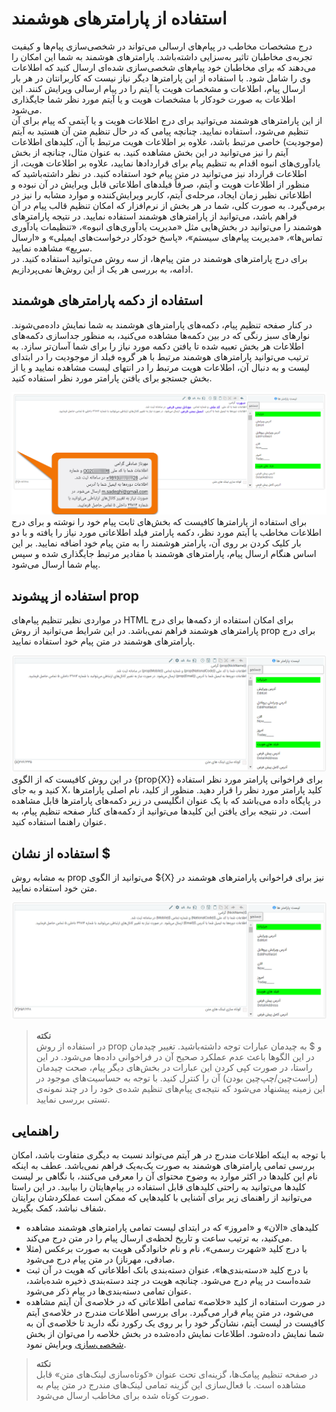 # استفاده از پارامترهای هوشمند

درج مشخصات مخاطب در پیام‌های ارسالی می‌تواند در شخصی‌سازی پیام‌ها و کیفیت تجربه‌ی مخاطبان تاثیر به‌سزایی داشته‌باشد. پارامترهای هوشمند به شما این امکان را می‌دهند که برای مخاطبان خود پیام‌های شخصی‌سازی‌ شده‌ای ارسال کنید که اطلاعات وی را شامل شود. با استفاده از این پارامترها دیگر نیاز نیست که کاربرانتان در هر بار ارسال پیام، اطلاعات و مشخصات هویت یا آیتم را در پیام ارسالی ویرایش کنند. این اطلاعات به صورت خودکار با مشخصات هویت و یا آیتم مورد نظر شما جایگذاری می‌شود.<br>
از این پارامترهای هوشمند می‌توانید برای درج اطلاعات هویت و یا آیتمی که پیام برای آن تنظیم می‌شود،‌ استفاده نمایید. چنانچه پیامی که در حال تنظیم متن آن هستید به آیتم (موجودیت) خاصی مرتبط باشد، علاوه بر اطلاعات هویت مرتبط با آن، کلیدهای اطلاعات آیتم را نیز می‌توانید در این بخش مشاهده کنید. به عنوان مثال، چنانچه از بخش یادآوری‌های انبوه اقدام به تنظیم پیام برای قراردادها نمایید، علاوه بر اطلاعات هویت، از اطلاعات قرارداد نیز می‌توانید در متن پیام خود استفاده کنید. در نظر داشته‌باشید که منظور از اطلاعات هویت و آیتم، صرفاً فیلدهای اطلاعاتی قابل ویرایش در آن نبوده و اطلاعاتی نظیر زمان ایجاد، مرحله‌ی آیتم، کاربر ویرایش‌کننده و موارد مشابه را نیز در برمی‌گیرد. به صورت کلی، شما در هر بخش از نرم‌افزار که امکان تنظیم قالب پیام در آن فراهم باشد، می‌توانید از پارامترهای هوشمند استفاده نمایید. در نتیجه پارامترهای هوشمند را می‌توانید در بخش‌هایی مثل «مدیریت یادآوری‌های انبوه»، «تنظیمات یادآوری تماس‌ها»، «مدیریت پیام‌های سیستم»، «پاسخ خودکار درخواست‌های ایمیلی» و «ارسال سریع» مشاهده نمایید.<br>
برای درج پارامترهای هوشمند در متن پیام‌ها، از سه روش می‌توانید استفاده کنید. در ادامه، به بررسی هر یک از این روش‌ها نمی‌پردازیم.<br>

## استفاده از دکمه پارامترهای هوشمند
در کنار صفحه تنظیم پیام، دکمه‌های پارامترهای هوشمند به شما نمایش داده‌می‌شوند. نوارهای سبز رنگی که در بین دکمه‌ها مشاهده می‌کنید، به منظور جداسازی دکمه‌های اطلاعات هر بخش تعبیه شده تا یافتن دکمه مورد نیاز را برای شما آسان‌تر سازد. به ترتیب می‌توانید پارامترهای هوشمند مرتبط با هر گروه فیلد از موجودیت را در ابتدای لیست و به دنبال آن، اطلاعات هویت مرتبط را در انتهای لیست مشاهده نمایید و یا از بخش جستجو برای یافتن پارامتر مورد نظر استفاده کنید.<br>

![پارامترهای هوشمند](./Image/Parameters-sample.png)<br>
برای استفاده از پارامترها کافیست که بخش‌های ثابت پیام خود را نوشته و برای درج اطلاعات مخاطب یا آیتم مورد نظر، دکمه پارامتر فیلد اطلاعاتی مورد نیاز را یافته و با دو بار کلیک کردن بر روی آن، پارامتر هوشمند را به متن پیام خود اضافه نمایید. بر این اساس هنگام ارسال پیام، پارامترهای هوشمند با مقادیر مرتبط جایگذاری شده و سپس پیام شما ارسال می‌شود.<br>

## استفاده از پیشوند prop
در مواردی نظیر تنظیم پیام‌های HTML برای امکان استفاده از دکمه‌ها برای درج پارامترهای هوشمند فراهم نمی‌باشد. در این شرایط می‌توانید از روش prop برای درج پارامترهای هوشمند در متن پیام خود استفاده نمایید.<br>

![روش prop برای درج پارامترهای هوشمند](./Image/Prop-methode-sample.png)<br>
در این روش کافیست که از الگوی {prop{X}} برای فراخوانی پارامتر مورد نظر استفاده کنید و به جای X، کلید پارامتر مورد نظر را قرار دهید. منظور از کلید، نام اصلی پارامترها در پایگاه داده می‌باشد که با یک عنوان انگلیسی در زیر دکمه‌های پارامترها قابل مشاهده است. در نتیجه برای یافتن این کلیدها می‌توانید از دکمه‌های کنار صفحه تنظیم پیام، به عنوان راهنما استفاده کنید.<br>

## استفاده از نشان $
به مشابه روش prop می‌توانید از الگوی ${X} نیز برای فراخوانی پارامترهای هوشمند در متن خود استفاده نمایید.<br>

![پارامترهای هوشمند](./Image/$-methode-sample.png)<br>

> **نکته**<br>
> در استفاده از روش prop و $ به چیدمان عبارات توجه داشته‌باشید. تغییر چیدمان در این الگوها باعث عدم عملکرد صحیح آن در فراخوانی داده‌ها می‌شود. در این راستا، در صورت کپی کردن این عبارات در بخش‌های دیگر پیام، صحت چیدمان (راست‌چین/چپ‌چین بودن) آن را کنترل کنید. با توجه به حساسیت‌های موجود در این زمینه پیشنهاد می‌شود که نتیجه‌ی پیام‌های‌ تنظیم شده‌ی خود را در چند نمونه‌ی تستی بررسی نمایید.<br>

## راهنمایی
با توجه به اینکه اطلاعات مندرج در هر آیتم می‌تواند نسبت به دیگری متفاوت باشد، امکان بررسی تمامی پارامترهای هوشمند به صورت یک‌به‌یک فراهم نمی‌باشد. عطف به اینکه نام این کلیدها در اکثر موارد به وضوح محتوای آن را معرفی می‌کنند، با نگاهی بر لیست کلیدها می‌توانید به راحتی کلیدهای قابل استفاده در پیام‌هایتان را بیابید. در این راستا می‌توانید از راهنمای زیر برای آشنایی با کلیدهایی که ممکن است عملکردشان برایتان شفاف نباشد، کمک بگیرید.
- کلیدهای «الان» و «امروز» که در ابتدای لیست تمامی پارامترهای هوشمند مشاهده می‌کنید، به ترتیب ساعت و تاریخ لحظه‌ی ارسال پیام را در متن درج می‌کند.
- با درج کلید «شهرت رسمی»، نام و نام خانوادگی هویت به صورت برعکس (مثلا صادقی، مهرناز) در متن پیام درج می‌شود.
- با درج کلید «دسته‌بندی‌ها»، عنوان دسته‌بندی بانک اطلاعاتی که هویت در آن ثبت شده‌است در پیام درج می‌شود. چنانچه هویت در چند دسته‌بندی ذخیره شده‌باشد، عنوان تمامی دسته‌بندی‌ها در پیام ذکر می‌شود.
- در صورت استفاده از کلید «خلاصه» تمامی اطلاعاتی که در خلاصه‌ی آن آیتم مشاهده می‌شود، در متن پیام قرار می‌گیرد. برای بررسی اطلاعات مندرج در خلاصه‌ی آیتم کافیست در لیست آیتم، نشان‌گر خود را بر روی یک رکورد نگه دارید تا خلاصه‌ی آن به شما نمایش داده‌شود. اطلاعات نمایش داده‌شده در بخش خلاصه را می‌توان از بخش [شخصی‌سازی](https://github.com/1stco/PayamGostarDocs/blob/master/Help/Settings/Personalization-crm/CustomizationCommonSettings/ItemsCustomizationMainPage_2.5.0.md#SummarySetting) ویرایش نمود.
> **نکته**<br>
> در صفحه تنظیم پیامک‌ها، گزینه‌ای تحت عنوان «کوتاه‌سازی لینک‌های متن» قابل مشاهده است. با فعال‌سازی این گزینه تمامی لینک‌های مندرج در متن پیام به صورت کوتاه شده برای مخاطب ارسال می‌شود.<br>